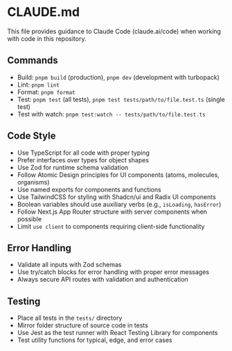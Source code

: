 # CLAUDE.md

This file provides guidance to Claude Code (claude.ai/code) when working with code in this repository.

## Commands

- Build: `pnpm build` (production), `pnpm dev` (development with turbopack)
- Lint: `pnpm lint`
- Format: `pnpm format`
- Test: `pnpm test` (all tests), `pnpm test tests/path/to/file.test.ts` (single test)
- Test with watch: `pnpm test:watch -- tests/path/to/file.test.ts`

## Code Style

- Use TypeScript for all code with proper typing
- Prefer interfaces over types for object shapes
- Use Zod for runtime schema validation
- Follow Atomic Design principles for UI components (atoms, molecules, organisms)
- Use named exports for components and functions
- Use TailwindCSS for styling with Shadcn/ui and Radix UI components
- Boolean variables should use auxiliary verbs (e.g., `isLoading`, `hasError`)
- Follow Next.js App Router structure with server components when possible
- Limit `use client` to components requiring client-side functionality

## Error Handling

- Validate all inputs with Zod schemas
- Use try/catch blocks for error handling with proper error messages
- Always secure API routes with validation and authentication

## Testing

- Place all tests in the `tests/` directory
- Mirror folder structure of source code in tests
- Use Jest as the test runner with React Testing Library for components
- Test utility functions for typical, edge, and error cases
